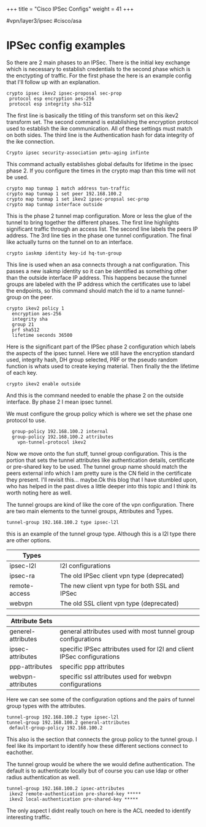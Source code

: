 +++
title = "Cisco IPSec Configs"
weight = 41
+++

#vpn/layer3/ipsec #cisco/asa 
# IPSec config examples

So there are 2 main phases to an IPSec. There is the initial key exchange which is necessary to establish credentials to the second phase which is the enctypting of traffic. For the first phase the here is an example config that I'll follow up with an explanation.

```cisco
crypto ipsec ikev2 ipsec-proposal sec-prop
 protocol esp encryption aes-256
 protocol esp integrity sha-512
```

The first line is basically the titling of this transform set on this ikev2 transform set. The second command is establishing the encryption protocol used to establish the ike communication. All of these settings must match on both sides. The third line is the Authentication hash for data integrity of the ike connection. 

```cisco 
Crypto ipsec security-association pmtu-aging infinte
```
 
This command actually establishes global defaults for lifetime in the ipsec phase 2. If you configure the times in the crypto map than this time will not be used. 
 
```cisco 
crypto map tunmap 1 match address tun-traffic
crypto map tunmap 1 set peer 192.168.100.2
crypto map tunmap 1 set ikev2 ipsec-propsal sec-prop
crypto map tunmap interface outside
```

This is the phase 2 tunnel map configuration. More or less the glue of the tunnel to bring together the different phases. The first line highlights significant traffic through an access list. The second line labels the peers IP address. The 3rd line ties in the phase one tunnel configuration. The final like actually turns on the tunnel on to an interface. 
 
 ```cisco
crypto iaskmp identity key-id hq-tun-group
```

This line is used when an asa connects through a nat configuration. This passes a new isakmp identity so it can be identified as something other than the outside interface IP address. This happens because the tunnel groups are labeled with the IP address which the certificates use to label the endpoints, so this command should match the id to a name tunnel-group on the peer.

```cisco
crypto ikev2 policy 1
  encryption aes-256
  integrity sha
  group 21
  prf sha512
  lifetime seconds 36500
```
  
Here is the significant part of the IPSec phase 2 configuration which labels the aspects of the ipsec tunnel. Here we still have the encryption standard used, integrity hash, DH group selected, PRF or the pseudo random function is whats used to create keying material. Then finally the the lifetime of each key.

```cisco
crypto ikev2 enable outside
```

And this is the command needed to enable the phase 2 on the outside interface. By phase 2 I mean ipsec tunnel.
  
We must configure the group policy which is where we set the phase one protocol to use.

```cisco
  group-policy 192.168.100.2 internal
  group-policy 192.168.100.2 attributes
  	vpn-tunnel-protocol ikev2
```

Now we move onto the fun stuff, tunnel group configuration. This is the portion that sets the tunnel attributes like authentication details, certificate or pre-shared key to be used. The tunnel group name should match the peers external info which I am pretty sure is the CN field in the certificate they present. I'll revisit this... maybe.Ok this blog that I have stumbled upon, who has helped in the past dives a little deeper into this topic and I think its worth noting here as well. 
  
The tunnel groups are kind of like the core of the vpn configuration. There are two main elements to the tunnel groups, Attributes and Types. 

```cisco
tunnel-group 192.168.100.2 type ipsec-l2l
```

this is an example of the tunnel group type. Although this is a l2l type there are other options. 
  
  
  | Types         |                                                |
  | ------------- | ---------------------------------------------- |
  | ipsec-l2l     | l2l configurations                             |
  | ipsec-ra      | The old IPSec client vpn type (deprecated)     |
  | remote-access | The new client vpn type for both SSL and IPSec |
  | webvpn        | The old SSL client vpn type (deprecated)       |

 
 | Attribute Sets     |                                                                        |
 | ------------------ | ---------------------------------------------------------------------- |
 | generel-attributes | general attributes used with most tunnel group configurations          |
 | ipsec-attributes   | specific IPSec attributes used for l2l and client IPSec configurations |
 | ppp-attributes     | specific ppp attributes                                                |
 | webvpn-attributes  | specific ssl attributes used for webvpn configurations                 |


Here we can see some of the configuration options and the pairs of tunnel group types with the attributes.  

```cisco
tunnel-group 192.168.100.2 type ipsec-l2l
tunnel-group 192.168.100.2 general-attributes
 default-group-policy 192.168.100.2
```

This also is the section that connects the group policy to the tunnel group. I feel like its important to identify how these different sections connect to eachother.

The tunnel group would be where the we would define authentication. The default is to authenticate locally but of course you can use ldap or other radius authentication as well.

```cisco
tunnel-group 192.168.100.2 ipsec-attributes
 ikev2 remote-authentication pre-shared-key *****
 ikev2 local-authentication pre-shared-key *****
```


The only aspect I didnt really touch on here is the ACL needed to identify interesting traffic. 



